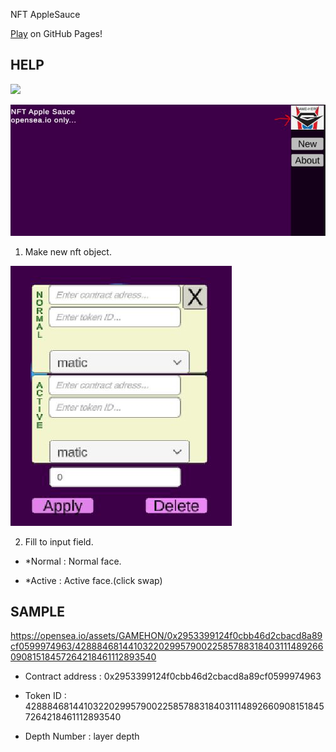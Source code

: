 NFT AppleSauce

[Play](https://gs.game-hero.com:8082/nftapplesauce/index.html) on GitHub Pages!  

## HELP

[![](http://img.youtube.com/vi/xi3IJ2-poyQ/0.jpg)](https://youtu.be/xi3IJ2-poyQ?t=0s)

<img src="/help/1.JPG" />

1. Make new nft object.

<img src="/help/2.JPG" />

2. Fill to input field.

- *Normal : Normal face.

- *Active : Active face.(click swap)

## SAMPLE 

https://opensea.io/assets/GAMEHON/0x2953399124f0cbb46d2cbacd8a89cf0599974963/42888468144103220299579002258578831840311148926609081518457264218461112893540

- Contract address : 0x2953399124f0cbb46d2cbacd8a89cf0599974963

- Token ID : 42888468144103220299579002258578831840311148926609081518457264218461112893540

- Depth Number : layer depth
